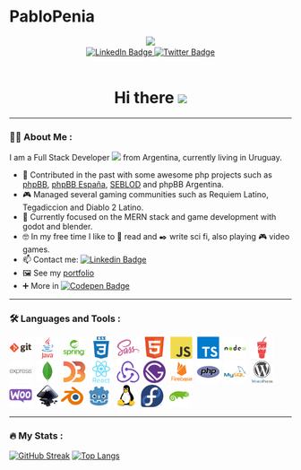 # PabloPenia

<div id="header" align="center">
  <img src="https://media.giphy.com/media/RN8FdaB6T1bkkI5n4I/giphy.gif" width="200px" />
 <div id="badges">
  <a href="https://linkedin.com/in/PabloPenia">
    <img src="https://img.shields.io/badge/LinkedIn-blue?style=for-the-badge&logo=linkedin&logoColor=white" alt="LinkedIn Badge"/>
  </a>
  <a href="https://twitter.com/DevPablopenia">
    <img src="https://img.shields.io/badge/Twitter-blue?style=for-the-badge&logo=twitter&logoColor=white" alt="Twitter Badge"/>
  </a>
</div>
 <img src="https://komarev.com/ghpvc/?username=pablopenia&style=flat-square&color=blue" alt=""/>
 <h1>
  Hi there
  <img src="https://media.giphy.com/media/hvRJCLFzcasrR4ia7z/giphy.gif" width="30px"/>
</h1>
</div>

---

### :man_technologist: About Me :

I am a Full Stack Developer <img src="https://media.giphy.com/media/WUlplcMpOCEmTGBtBW/giphy.gif" width="30"> from Argentina, currently living in Uruguay.

- :handshake: Contributed in the past with some awesome php projects such as [phpBB](https://phpbb.com), [phpBB España](https://phpbb-es.com), [SEBLOD](https://seblod.com) and phpBB Argentina.
- :video_game: Managed several gaming communities such as Requiem Latino, Tegadiccion and Diablo 2 Latino.
- :handbag: Currently focused on the MERN stack and game development with godot and blender.
- :nerd_face: In my free time I like to :book: read and :black_nib: write sci fi, also playing :video_game: video games.
- :mailbox: Contact me: [![Linkedin Badge](https://img.shields.io/badge/-PabloPenia-blue?style=flat&logo=Linkedin&logoColor=white)](https://linkedin.com/in/PabloPenia)
- :framed_picture: See my [portfolio](https://pablopenia.dev)
- :heavy_plus_sign: More in [![Codepen Badge](https://img.shields.io/badge/-PabloPenia-dark?style=flat&logo=Codepen&logoColor=white)](https://codepen.io/3dm777)

---

### :hammer_and_wrench: Languages and Tools :

<div>
  <img src="https://github.com/devicons/devicon/blob/master/icons/git/git-original-wordmark.svg" title="Git" **alt="Git" height="40"/>&nbsp;
  <img src="https://github.com/devicons/devicon/blob/master/icons/java/java-original-wordmark.svg" title="Java" alt="Java" height="40"/>&nbsp;
  <img src="https://github.com/devicons/devicon/blob/master/icons/spring/spring-original-wordmark.svg" title="Spring" alt="Spring" height="40"/>&nbsp;
  <img src="https://github.com/devicons/devicon/blob/master/icons/css3/css3-plain-wordmark.svg"  title="CSS3" alt="CSS" height="40"/>&nbsp;
  <img src="https://github.com/devicons/devicon/blob/master/icons/sass/sass-original.svg" title="Sass" **alt="Sass" height="40"/>&nbsp;
  <img src="https://github.com/devicons/devicon/blob/master/icons/html5/html5-original.svg" title="HTML5" alt="HTML" height="40"/>&nbsp;
  <img src="https://github.com/devicons/devicon/blob/master/icons/javascript/javascript-original.svg" title="JavaScript" alt="JavaScript" height="40"/>&nbsp;
  <img src="https://github.com/devicons/devicon/blob/master/icons/typescript/typescript-original.svg" title="Typescript" alt="Typescript" height="40"/>&nbsp;
  <img src="https://github.com/devicons/devicon/blob/master/icons/nodejs/nodejs-original-wordmark.svg" title="NodeJS" alt="NodeJS" height="40"/>&nbsp;
  <img src="https://github.com/devicons/devicon/blob/master/icons/gulp/gulp-plain.svg" title="Gulp" **alt="Gulp" height="40"/>&nbsp;
  <img src="https://github.com/devicons/devicon/blob/master/icons/express/express-original-wordmark.svg" title="ExpressJs" **alt="ExpressJs" height="40"/>&nbsp;
  <img src="https://github.com/devicons/devicon/blob/master/icons/mongodb/mongodb-original.svg" title="MongoDB" **alt="MongoDB" height="40"/>&nbsp;
  <img src="https://github.com/devicons/devicon/blob/master/icons/d3js/d3js-original.svg" title="D3" **alt="D3" height="40"/>&nbsp;
  <img src="https://github.com/devicons/devicon/blob/master/icons/react/react-original-wordmark.svg" title="React" alt="React" height="40"/>&nbsp;
  <img src="https://github.com/devicons/devicon/blob/master/icons/redux/redux-original.svg" title="Redux" alt="Redux " height="40"/>&nbsp;
  <img src="https://github.com/devicons/devicon/blob/master/icons/gatsby/gatsby-original.svg" title="Gatsby"  alt="Gatsby" height="40"/>&nbsp;
  <img src="https://github.com/devicons/devicon/blob/master/icons/firebase/firebase-plain-wordmark.svg" title="Firebase" alt="Firebase" height="40"/>&nbsp;  
  <img src="https://github.com/devicons/devicon/blob/master/icons/php/php-original.svg" title="Php" **alt="Php" height="40"/>&nbsp;
  <img src="https://github.com/devicons/devicon/blob/master/icons/mysql/mysql-original-wordmark.svg" title="MySQL"  alt="MySQL" height="40"/>&nbsp;
  <img src="https://github.com/devicons/devicon/blob/master/icons/wordpress/wordpress-original.svg" title="Wordpress" **alt="Wordpress" height="40"/>&nbsp;
  <img src="https://github.com/devicons/devicon/blob/master/icons/woocommerce/woocommerce-original.svg" title="WooCommerce" **alt="WooCommerce" height="40"/>&nbsp;
  <img src="https://github.com/devicons/devicon/blob/master/icons/inkscape/inkscape-original.svg" title="Inkscape" **alt="Inkscape" height="40"/>
  <img src="https://github.com/devicons/devicon/blob/master/icons/blender/blender-original.svg" title="Blender" **alt="Blender" height="40"/>&nbsp;
  <img src="https://github.com/devicons/devicon/blob/master/icons/godot/godot-original.svg" title="Godot" **alt="Godot" height="40"/>&nbsp;  
  <img src="https://github.com/devicons/devicon/blob/master/icons/linux/linux-original.svg" title="Linux" **alt="Linux" height="40"/>&nbsp;
  <img src="https://github.com/devicons/devicon/blob/master/icons/fedora/fedora-original.svg" title="Fedora" **alt="Fedora" height="40"/>&nbsp;
  <img src="https://github.com/devicons/devicon/blob/master/icons/opensuse/opensuse-original.svg" title="OpenSuse" **alt="OpenSuse" height="40"/>
</div>

---

### :fire: My Stats :

[![GitHub Streak](https://github-readme-streak-stats.herokuapp.com?user=PabloPenia&theme=dark)](https://git.io/streak-stats)
[![Top Langs](https://github-readme-stats.vercel.app/api/top-langs/?username=pablopenia&layout=compact&theme=dark)](https://github.com/anuraghazra/github-readme-stats)
